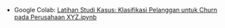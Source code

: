 - Google Colab: [Latihan Studi Kasus: Klasifikasi Pelanggan untuk Churn pada Perusahaan XYZ.ipynb](https://colab.research.google.com/drive/1jlgT1yVCOnKB-zQZYCTVuvZOqWHcFMWp#scrollTo=FUKrID7pacMF)
